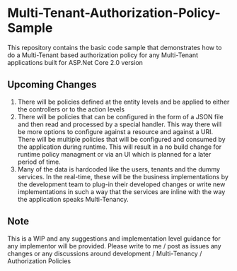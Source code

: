 # Multi-Tenant-Authorization-Policy-Sample
This repository contains the basic code sample that demonstrates how to do a Multi-Tenant based authorization policy for any Multi-Tenant applications built for ASP.Net Core 2.0 version

## Upcoming Changes
1. There will be policies defined at the entity levels and be applied to either the controllers or to the action levels
2. There will be policies that can be configured in the form of a JSON file and then read and processed by a special handler. This way there will be more options to configure against a resource and against a URI. There will be multiple policies that will be configured and consumed by the application during runtime. This will result in a no build change for runtime policy managment or via an UI which is planned for a later period of time.
3. Many of the data is hardcoded like the users, tenants and the dummy services. In the real-time, these will be the business implementations by the development team to plug-in their developed changes or write new implementations in such a way that the services are inline with the way the application speaks Multi-Tenancy.

## Note
This is a WIP and any suggestions and implementation level guidance for any implementor will be provided. Please write to me / post as issues any changes or any discussions around development / Multi-Tenancy / Authorization Policies
